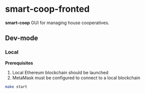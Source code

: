 # smart-coop-fronted

<b>smart-coop</b> GUI for managing house cooperatives.

## Dev-mode

### Local

<b>Prerequisites</b>

1. Local Ethereum blockchain should be launched
2. MetaMask must be configured to connect to a local blockchain

```sh
make start
```
